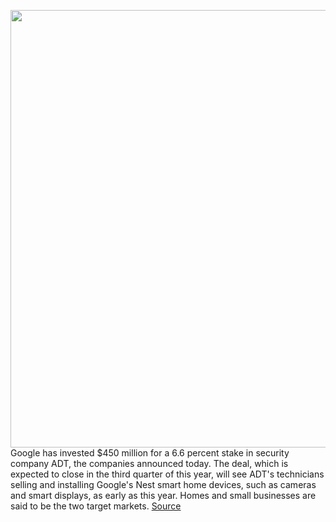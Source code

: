 <img src='https://cdn.vox-cdn.com/thumbor/YZgJ4JbnAq9AzKhscqzxhrCMYrQ=/0x0:1920x1080/1200x800/filters:focal(807x387:1113x693)/cdn.vox-cdn.com/uploads/chorus_image/image/67147884/ADT___Google_Montage__small_.5.png' width='700px' /><br/>
Google has invested $450 million for a 6.6 percent stake in security company ADT, the companies announced today. The deal, which is expected to close in the third quarter of this year, will see ADT's technicians selling and installing Google's Nest smart home devices, such as cameras and smart displays, as early as this year. Homes and small businesses are said to be the two target markets.
<a href='https://www.theverge.com/2020/8/3/21352360/google-adt-investment-nest-smart-home-security-alarms-machine-learning-alerts'> Source <a/>